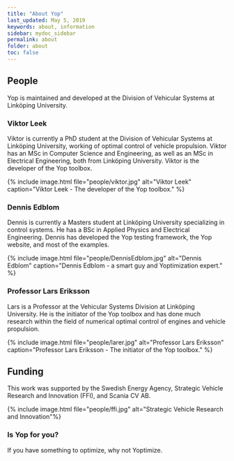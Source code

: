 ```yaml
---
title: "About Yop"
last_updated: May 5, 2019
keywords: about, information
sidebar: mydoc_sidebar
permalink: about
folder: about
toc: false
---
```



## People
Yop is maintained and developed at the Division of Vehicular Systems at Linköping University.

### Viktor Leek
Viktor is currently a PhD student at the Division of Vehicular Systems at Linköping University, working of optimal control of vehicle propulsion. Viktor has an MSc in Computer Science and Engineering, as well as an MSc in Electrical Engineering, both from Linköping University. Viktor is the developer of the Yop toolbox.

{% include image.html file="people/viktor.jpg" alt="Viktor Leek" caption="Viktor Leek - The developer of the Yop toolbox." %}

### Dennis Edblom
Dennis is currently a Masters student at Linköping University specializing in control systems. He has a BSc in Applied Physics and Electrical Engineering. Dennis has developed the Yop testing framework, the Yop website, and most of the examples.

{% include image.html file="people/DennisEdblom.jpg" alt="Dennis Edblom" caption="Dennis Edblom - a smart guy and Yoptimization expert." %}

### Professor Lars Eriksson
Lars is a Professor at the Vehicular Systems Division at Linköping University. He is the initiator of the Yop toolbox and has done much research within the field of numerical optimal control of engines and vehicle propulsion.

{% include image.html file="people/larer.jpg" alt="Professor Lars Eriksson" caption="Professor Lars Eriksson - The initiator of the Yop toolbox." %}

## Funding
This work was supported by the Swedish Energy Agency,
Strategic Vehicle Research and Innovation (FFI), and Scania
CV AB.

{% include image.html file="people/ffi.jpg" alt="Strategic Vehicle Research and Innovation"%}

### Is Yop for you?
If you have something to optimize, why not Yoptimize.
